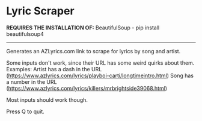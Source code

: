 # Lyric Scraper

**REQUIRES THE INSTALLATION OF:**
BeautifulSoup - pip install beautifulsoup4

---

Generates an AZLyrics.com link to scrape for lyrics by song and artist.

Some inputs don't work, since their URL has some weird quirks about them.
Examples:
Artist has a dash in the URL (https://www.azlyrics.com/lyrics/playboi-carti/longtimeintro.html)
Song has a number in the URL (https://www.azlyrics.com/lyrics/killers/mrbrightside39068.html)

Most inputs should work though.

Press Q to quit.
